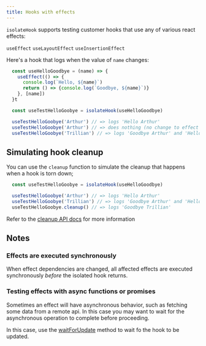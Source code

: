 ```yaml
---
title: Hooks with effects
---
```


`isolateHook` supports testing customer hooks that use any of various react effects:

`useEffect`
`useLayoutEffect`
`useInsertionEffect`

Here's a hook that logs when the value of `name` changes:

```javascript
  const useHelloGoodbye = (name) => {
    useEffect(() => {
      console.log(`Hello, ${name}`)
      return () => {console.log(`Goodbye, ${name}`)}
    }, [name])
  }t
```

```javascript
  const useTestHelloGoobye = isolateHook(useHelloGoodbye)

  useTestHelloGoobye('Arthur') // => logs 'Hello Arthur'
  useTestHelloGoobye('Arthur') // => does nothing (no change to effect dependency)
  useTestHelloGoobye('Trillian') // => logs 'Goodbye Arthur' and 'Hello Trillian'
```

## Simulating hook cleanup

You can use the `cleanup` function to simulate the cleanup that happens when a hook is torn down;

```javascript
  const useTestHelloGoobye = isolateHook(useHelloGoodbye)

  useTestHelloGoobye('Arthur') // => logs 'Hello Arthur'
  useTestHelloGoobye('Trillian') // => logs 'Goodbye Arthur' and 'Hello Trillian'
  useTestHelloGoobye.cleanup() // => logs 'Goodbye Trillian'
```

Refer to the [cleanup API docs](./api.md#cleanup) for more information

## Notes

### Effects are executed synchronously

When effect dependencies are changed, all affected effects are executed synchronously *before* the isolated hook returns.

### Testing effects with async functions or promises

Sometimes an effect will have asynchronous behavior, such as fetching some data from a remote api.
In this case you may want to wait for the asynchronous operation to complete before proceeding.

In this case, use the [waitForUpdate](./api#waitForUpdate) method to wait fo the hook to be updated.




